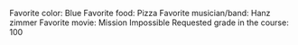 Favorite color: Blue
Favorite food: Pizza
Favorite musician/band: Hanz zimmer
Favorite movie: Mission Impossible
Requested grade in the course: 100

